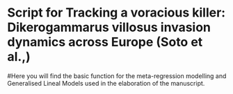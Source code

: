 # Script for Tracking a voracious killer: Dikerogammarus villosus invasion dynamics across Europe (Soto et al.,)

#Here you will find the basic function for the meta-regression modelling and Generalised Lineal Models used in the elaboration of the manuscript.


